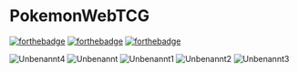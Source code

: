 # PokemonWebTCG
[![forthebadge](https://forthebadge.com/images/badges/uses-html.svg)](http://forthebadge.com)
[![forthebadge](https://forthebadge.com/images/badges/uses-css.svg)](http://forthebadge.com)
[![forthebadge](https://forthebadge.com/images/badges/uses-js.svg)](http://forthebadge.com)

![Unbenannt4](https://github.com/user-attachments/assets/17534b0e-db99-411e-bf0f-cc11ac1d0f04)
![Unbenannt](https://github.com/user-attachments/assets/be745cb8-4f95-4795-bef4-b8dc41f915ea)
![Unbenannt1](https://github.com/user-attachments/assets/ca24d8ac-a71f-4fd3-9502-540f8b62297d)
![Unbenannt2](https://github.com/user-attachments/assets/e038d2c9-ea1f-472d-acb8-0902b144dc84)
![Unbenannt3](https://github.com/user-attachments/assets/b6b96c57-1ab3-41d4-a0f4-38ad9ae91a61)
